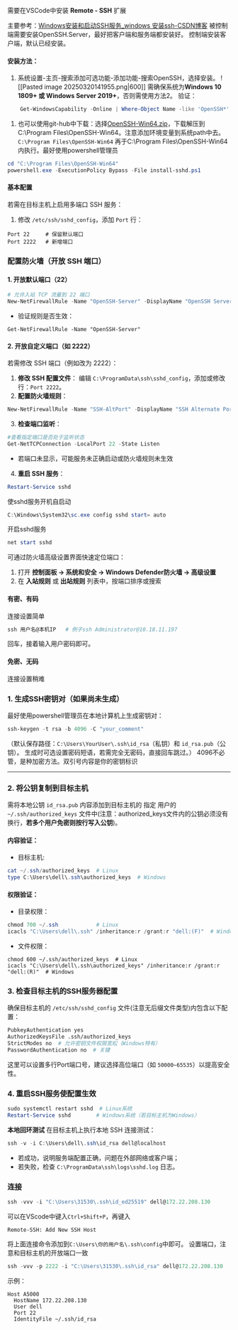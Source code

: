 需要在VSCode中安装 **Remote - SSH** 扩展

主要参考：[Windows安装和启动SSH服务_windows 安装ssh-CSDN博客](https://blog.csdn.net/qq_33594636/article/details/128849482)
被控制端需要安装OpenSSH.Server，最好把客户端和服务端都安装好。
控制端安装客户端，默认已经安装。

#### 安装方法：
1. 系统设置-主页-搜索添加可选功能-添加功能-搜索OpenSSH，选择安装。
![[Pasted image 20250320141955.png|600]]
需确保系统为**Windows 10 1809+ 或 Windows Server 2019+**，否则需使用方法2。
	验证：
```powershell
	Get-WindowsCapability -Online | Where-Object Name -like 'OpenSSH*'
```
1. 也可以使用git-hub中下载：选择[OpenSSH-Win64.zip](https://github.com/PowerShell/Win32-OpenSSH/releases/download/v9.8.1.0p1-Preview/OpenSSH-Win64.zip)，下载解压到C:\Program Files\OpenSSH-Win64。注意添加环境变量到系统path中去。`C:\Program Files\OpenSSH-Win64`
再于C:\Program Files\OpenSSH-Win64内执行。最好使用powershell管理员
```powershell
cd "C:\Program Files\OpenSSH-Win64"
powershell.exe -ExecutionPolicy Bypass -File install-sshd.ps1
```
#### 基本配置
若需在目标主机上启用多端口 SSH 服务：

1. 修改 `/etc/ssh/sshd_config`，添加 `Port` 行：
```shell
Port 22     # 保留默认端口 
Port 2222   # 新增端口
```
### 配置防火墙（开放 SSH 端口）

#### 1. 开放默认端口（22）
```powershell
# 允许入站 TCP 流量到 22 端口 
New-NetFirewallRule -Name "OpenSSH-Server" -DisplayName "OpenSSH Server (sshd)" -Enabled True -Direction Inbound -Protocol TCP -Action Allow -LocalPort 22
```

- 验证规则是否生效：
```shell
Get-NetFirewallRule -Name "OpenSSH-Server"
```

#### 2. 开放自定义端口（如 2222）

若需修改 SSH 端口（例如改为 2222）：

1. **修改 SSH 配置文件**： 编辑 `C:\ProgramData\ssh\sshd_config`，添加或修改行：`Port 2222`。
2. **配置防火墙规则**：
```Powershell
New-NetFirewallRule -Name "SSH-AltPort" -DisplayName "SSH Alternate Port" -Enabled True -Direction Inbound -Protocol TCP -Action Allow -LocalPort 2222
```


3. **检查端口监听**：
```Powershell
#查看指定端口是否处于监听状态 
Get-NetTCPConnection -LocalPort 22 -State Listen
```
- 若端口未显示，可能服务未正确启动或防火墙规则未生效
    
4. **重启 SSH 服务**：
```Powershell
Restart-Service sshd
```
使sshd服务开机自启动
```powershell
C:\Windows\System32\sc.exe config sshd start= auto
```

开启sshd服务
```powershell
net start sshd
```


可通过防火墙高级设置界面快速定位端口：
1. 打开 **控制面板 → 系统和安全 → Windows Defender防火墙 → 高级设置**
2. 在 **入站规则** 或 **出站规则** 列表中，按端口排序或搜索
#### 有密、有码
连接设置简单
```powershell
ssh 用户名@本机IP   # 例子ssh Administrator@10.18.11.197
```
回车，接着输入用户密码即可。



#### 免密、无码
连接设置稍难
### 1. **生成SSH密钥对（如果尚未生成）**

最好使用powershell管理员在本地计算机上生成密钥对：
```powershell
ssh-keygen -t rsa -b 4096 -C "your_comment"
```
（默认保存路径：`C:\Users\YourUser\.ssh\id_rsa`（私钥）和 `id_rsa.pub`（公钥）。
生成时可选设置密码短语，若需完全无密码，直接回车跳过。）
4096不必管，是种加密方法。双引号内容是你的密钥标识

---
### 2. **将公钥复制到目标主机**

需将本地公钥 `id_rsa.pub` 内容添加到目标主机的 指定 用户的 `~/.ssh/authorized_keys` 文件中(注意：authorized_keys文件内的公钥必须没有换行，**若多个用户免密则按行写入公钥**)。

#### 内容验证：
- 目标主机:
```powershell
cat ~/.ssh/authorized_keys  # Linux
type C:\Users\dell\.ssh\authorized_keys  # Windows
```

#### 权限验证：
- 目录权限：    
```powershell
chmod 700 ~/.ssh            # Linux
icacls "C:\Users\dell\.ssh" /inheritance:r /grant:r "dell:(F)"  # Windows
```
- 文件权限：
```
chmod 600 ~/.ssh/authorized_keys  # Linux
icacls "C:\Users\dell\.ssh\authorized_keys" /inheritance:r /grant:r "dell:(R)"  # Windows
```


### 3. **检查目标主机的SSH服务器配置**
确保目标主机的 `/etc/ssh/sshd_config` 文件(注意无后缀文件类型)内包含以下配置：
```bash
PubkeyAuthentication yes
AuthorizedKeysFile .ssh/authorized_keys
StrictModes no  # 允许密钥文件权限宽松（Windows特有）
PasswordAuthentication no  # 关键
```
这里可以设置多行Port端口号，建议选择高位端口（如 `50000~65535`）以提高安全性。

### 4. **重启SSH服务使配置生效**
```powershell
sudo systemctl restart sshd  # Linux系统
Restart-Service sshd        # Windows系统（若目标主机为Windows）
```

**本地回环测试** 在目标主机上执行本地 SSH 连接测试：  
```Powershell
ssh -v -i C:\Users\dell\.ssh\id_rsa dell@localhost
```
- 若成功，说明服务端配置正确，问题在外部网络或客户端；
- 若失败，检查 `C:\ProgramData\ssh\logs\sshd.log` 日志。

### 连接
```powershell
ssh -vvv -i "C:\Users\31530\.ssh\id_ed25519" dell@172.22.208.130
```
可以在VScode中键入`Ctrl+Shift+P`，再键入
```shell
Remote-SSH: Add New SSH Host
```
将上面连接命令添加到`C:\Users\你的用户名\.ssh\config`中即可。
设置端口，注意和目标主机的开放端口一致
```powershell
ssh -vvv -p 2222 -i "C:\Users\31530\.ssh\id_rsa" dell@172.22.208.130
```

示例：
```shell
Host A5000
  HostName 172.22.208.130
  User dell
  Port 22
  IdentityFile ~/.ssh/id_rsa
```
